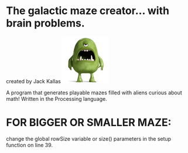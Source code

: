 # The galactic maze creator... with brain problems.
created by Jack Kallas
![alt text](/spaceMonster.png)

A program that generates playable mazes filled with aliens curious about math! Written in the Processing language.


# FOR BIGGER OR SMALLER MAZE:
 change the global rowSize variable or size() parameters in the setup function on line 39.
